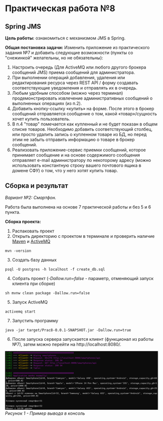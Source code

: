 # Практическая работа №8
## Spring JMS
**Цель работы:** ознакомиться с механизмом JMS в Spring.

**Общая постановка задачи:** Изменить приложение из практического задания №7 и добавить следующие возможности (пункты со "снежинкой" желательны, но не обязательны):
1. Настроить очередь (Для ActiveMQ или любого другого брокера сообщений JMS) приема сообщений для администратора.
2. При выполнении операций добавления, удаления или редактирования ресурса через REST API / форму создавать соответствующие уведомления и отправлять их в очередь.
3. Любым удобным способом (можно через терминал) продемонстрировать извлечение административных сообщений о выполненных операциях (из п.2).
4. Добавить кнопку-ссылку «купить» на форме. После этого в брокер сообщений отправляется сообщение о том, какой «товар»/сущность хочет купить пользователь.
5. В п.4 "товар" помечается как купленный и не будет показан в общем списке товаров. Необходимо добавить соответствующий столбец, или просто удалить запись о купленном товаре из БД, но перед этим не забыть отправить информацию о товаре в брокер сообщений.
6. Реализовать приложение-сервис приемки сообщений, которое принимает сообщение и на основе содержимого сообщения отправляет e-mail администратору по некоторому адресу (можно использовать константную строку вашего почтового ящика в домене СФУ) о том, что у него хотят купить товар.

## Сборка и результат
_Вариант №2: Смартфон._

Работа была выполнена на основе 7 практической работы и без 5 и 6 пункта.

**Сборка проекта:**
1. Распаковать проект
2. Открыть директорию с проектом в терминале и проверить наличие [Maven](https://maven.apache.org/download.cgi) и [ActiveMQ](https://activemq.apache.org/activemq-6000001-release)
```
mvn -version
```
3. Создать базу данных
```
psql -U postgres -h localhost -f create_db.sql
```
4. Собрать проект (_-Dallow.run=false_ - параметр, отменяющий запуск клиента при сборке)
```
sh mvnw clean package -Dallow.run=false 
```
5. Запуск ActiveMQ
```
activemq start 
```
7. Запустить программу
```
java -jar target/Prac8-0.0.1-SNAPSHOT.jar -Dallow.run=true
```
6. После запуска сервера запускается клиент (функционал из работы №7), затем можно перейти на http://localhost:8080/.

![Image alt](https://github.com/Bokalysha/RKIS_8/blob/master/screenshots/1.png)
_Рисунок 1 - Пример вывода в консоль_
